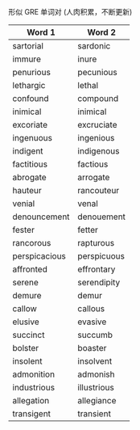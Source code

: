 形似 GRE 单词对 (人肉积累，不断更新)

| Word 1 | Word 2|
| ------------- | ------------- |
| sartorial | sardonic	|
| immure | inure |
| penurious | pecunious |
| lethargic | lethal |
| confound | compound |
| inimical | inimical |
| excoriate | excruciate |
| ingenuous | ingenious |
| indigent | indigenous |
| factitious | factious |
| abrogate | arrogate |
| hauteur | rancouteur |
| venial | venal |
| denouncement | denouement |
| fester | fetter |
| rancorous | rapturous |
| perspicacious| perspicuous |
| affronted | effrontary |
| serene | serendipity |
| demure | demur |
| callow | callous |
| elusive | evasive |
| succinct | succumb |
| bolster | boaster |
| insolent | insolvent |
| admonition | admonish |
| industrious | illustrious |
| allegation | allegiance |
| transigent | transient |